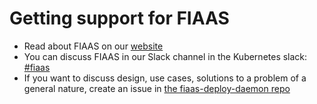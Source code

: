 # Getting support for FIAAS

* Read about FIAAS on our [website](https://fiaas.github.io)
* You can discuss FIAAS in our Slack channel in the Kubernetes slack: [#fiaas](https://slack.com/app_redirect?team=T09NY5SBT&channel=CNASTE7CP)
* If you want to discuss design, use cases, solutions to a problem of a general nature, create an issue in [the fiaas-deploy-daemon repo](https://github.com/fiaas/fiaas-deploy-daemon/issues) 
